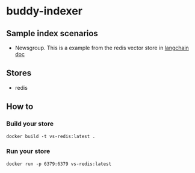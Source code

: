 # buddy-indexer

## Sample index scenarios

- Newsgroup. This is a example from the redis vector store in [langchain doc](https://python.langchain.com/docs/integrations/vectorstores/redis/#what-is-redis)

## Stores

- redis

## How to

### Build your store

```shell
docker build -t vs-redis:latest . 
```

### Run your store

```shell
docker run -p 6379:6379 vs-redis:latest 
```